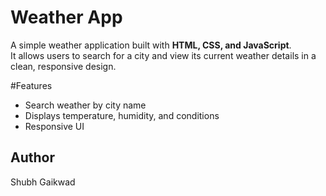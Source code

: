 # Weather App

A simple weather application built with **HTML, CSS, and JavaScript**.  
It allows users to search for a city and view its current weather details in a clean, responsive design.

#Features
- Search weather by city name  
- Displays temperature, humidity, and conditions  
- Responsive UI  

## Author
Shubh Gaikwad
